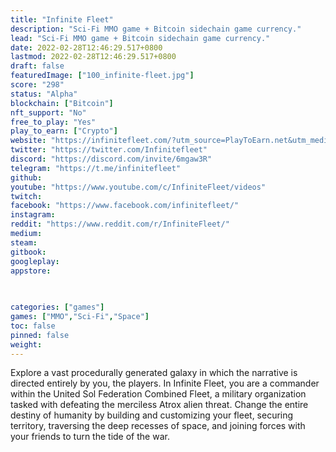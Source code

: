 ```yaml
---
title: "Infinite Fleet"
description: "Sci-Fi MMO game + Bitcoin sidechain game currency."
lead: "Sci-Fi MMO game + Bitcoin sidechain game currency."
date: 2022-02-28T12:46:29.517+0800
lastmod: 2022-02-28T12:46:29.517+0800
draft: false
featuredImage: ["100_infinite-fleet.jpg"]
score: "298"
status: "Alpha"
blockchain: ["Bitcoin"]
nft_support: "No"
free_to_play: "Yes"
play_to_earn: ["Crypto"]
website: "https://infinitefleet.com/?utm_source=PlayToEarn.net&utm_medium=organic&utm_campaign=gamepage"
twitter: "https://twitter.com/Infinitefleet"
discord: "https://discord.com/invite/6mgaw3R"
telegram: "https://t.me/infinitefleet"
github: 
youtube: "https://www.youtube.com/c/InfiniteFleet/videos"
twitch: 
facebook: "https://www.facebook.com/infinitefleet/"
instagram: 
reddit: "https://www.reddit.com/r/InfiniteFleet/"
medium: 
steam: 
gitbook: 
googleplay: 
appstore: 

  
    
categories: ["games"]
games: ["MMO","Sci-Fi","Space"]
toc: false
pinned: false
weight: 
---
```

Explore a vast procedurally generated galaxy in which the narrative is directed entirely by you, the players. In Infinite Fleet, you are a commander within the United Sol Federation Combined Fleet, a military organization tasked with defeating the merciless Atrox alien threat. Change the entire destiny of humanity by building and customizing your fleet, securing territory, traversing the deep recesses of space, and joining forces with your friends to turn the tide of the war.